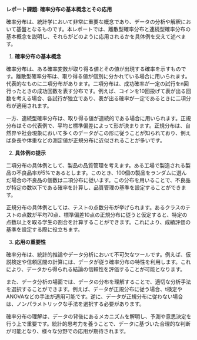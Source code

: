 **レポート課題: 確率分布の基本概念とその応用**

確率分布は、統計学において非常に重要な概念であり、データの分析や解釈において基盤となるものです。本レポートでは、離散型確率分布と連続型確率分布の基本概念を説明し、それらがどのように応用されるかを具体例を交えて述べます。

1. **確率分布の基本概念**

確率分布は、ある確率変数が取り得る値とその値が出現する確率を示すものです。離散型確率分布は、取り得る値が個別に分かれている場合に用いられます。代表的なものに二項分布があります。二項分布は、成功確率が一定の試行をn回行ったときの成功回数を表す分布です。例えば、コインを10回投げて表が出る回数を考える場合、各試行が独立であり、表が出る確率が一定であるときに二項分布が適用されます。

一方、連続型確率分布は、取り得る値が連続的である場合に用いられます。正規分布はその代表例で、平均と標準偏差によって形が決まります。正規分布は、自然界や社会現象において多くのデータがこの形に従うことが知られており、例えば身長や体重などの測定値が正規分布に近似されることが多いです。

2. **具体例の提示**

二項分布の具体例として、製品の品質管理を考えます。ある工場で製造される製品の不良品率が5%であるとします。このとき、100個の製品をランダムに選んだ場合の不良品の個数は二項分布に従います。この分布を用いることで、不良品が特定の数以下である確率を計算し、品質管理の基準を設定することができます。

正規分布の具体例としては、テストの点数分布が挙げられます。あるクラスのテストの点数が平均70点、標準偏差10点の正規分布に従うと仮定すると、特定の点数以上を取る学生の割合を計算することができます。これにより、成績評価の基準を設定する際に役立ちます。

3. **応用の重要性**

確率分布は、統計的推論やデータ分析において不可欠なツールです。例えば、仮説検定や信頼区間の計算には、データが従う確率分布の特性を利用します。これにより、データから得られる結論の信頼性を評価することが可能となります。

また、データ分析の場面では、データの分布を理解することで、適切な分析手法を選択することができます。例えば、データが正規分布に従う場合、t検定やANOVAなどの手法が適用可能です。逆に、データが正規分布に従わない場合は、ノンパラメトリックな手法を選択する必要があります。

確率分布の理解は、データの背後にあるメカニズムを解明し、予測や意思決定を行う上で重要です。統計的思考力を養うことで、データに基づいた合理的な判断が可能となり、様々な分野での応用が期待されます。